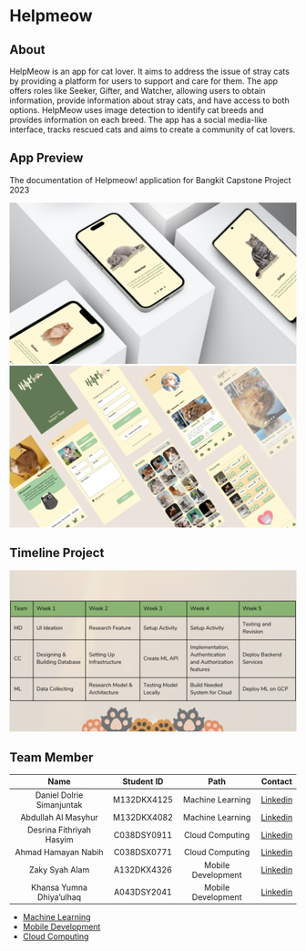 # Helpmeow
## About
HelpMeow is an app for cat lover. It aims to address the issue of stray cats by providing a platform for users to support and care for them. The app offers roles like Seeker, Gifter, and Watcher, allowing users to obtain information, provide information about stray cats, and have access to both options. HelpMeow uses image detection to identify cat breeds and provides information on each breed. The app has a social media-like interface, tracks rescued cats and aims to create a community of cat lovers.

## App Preview
The documentation of Helpmeow! application for Bangkit Capstone Project 2023

![HelpMeow](https://github.com/dolrie23/Aset-Mockup-Helpmeow/blob/c494f5afb90d7930c08f24f9eab759c4c65d6d23/Mockup/Mock%20Up%20on%20Readme.png)
![HelpMeow2](https://github.com/dolrie23/Aset-Mockup-Helpmeow/blob/c494f5afb90d7930c08f24f9eab759c4c65d6d23/Mockup/Mockup%20Readme%202.png)

## Timeline Project
![HelpMeow-T](https://github.com/dolrie23/Aset-Mockup-Helpmeow/blob/ff8138b64a2baf9a033594f7fc7b76ae5318b4b4/Mockup/Timeline%20Apps.png)


## Team Member
|            Name           |  Student ID |        Path        | Contact |
|:-------------------------:|:-----------:|:------------------:|:-------:|
| Daniel Dolrie Simanjuntak | M132DKX4125 |  Machine Learning  | [Linkedin](https://www.linkedin.com/in/daniel-dolrie-simanjuntak/)        |
|    Abdullah Al Masyhur    | M132DKX4082 |  Machine Learning  | [Linkedin](https://www.linkedin.com/in/abdullah-al-masyhur-a9b375239/)        |
|  Desrina Fithriyah Hasyim | C038DSY0911 |   Cloud Computing  | [Linkedin](https://www.linkedin.com/in/desrina-hasyim-9b963621b/)        |
|    Ahmad Hamayan Nabih    | C038DSX0771 |   Cloud Computing  | [Linkedin](https://www.linkedin.com/in/hamayan-nabih-82834921b/)        |
|       Zaky Syah Alam      | A132DKX4326 | Mobile Development | [Linkedin](https://www.linkedin.com/in/zakysyahalam)        |
|  Khansa Yumna Dhiya’ulhaq | A043DSY2041 | Mobile Development | [Linkedin](https://www.linkedin.com/in/khansa-yumna-dhiya-ulhaq-27848b270/)        |

* [Machine Learning](https://github.com/desrinaH/helpmeow/tree/ML)
* [Mobile Development](https://github.com/desrinaH/helpmeow/tree/mobile-dev)
* [Cloud Computing](https://github.com/desrinaH/helpmeow/tree/backend)
